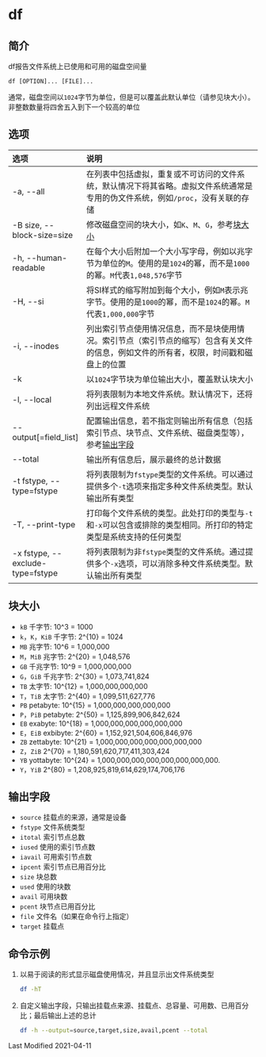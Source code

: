 # df

## 简介

df报告文件系统上已使用和可用的磁盘空间量
```
df [OPTION]... [FILE]...
```
通常，磁盘空间以`1024`字节为单位，但是可以覆盖此默认单位（请参见块大小）。非整数数量将四舍五入到下一个较高的单位

## 选项

<style>
table th:first-of-type {
    width: 20%;
}
</style>

选项 | 说明
:- | :-
-a, --all                        | 在列表中包括虚拟，重复或不可访问的文件系统，默认情况下将其省略。虚拟文件系统通常是专用的伪文件系统，例如`/proc`，没有关联的存储
-B size, --block-size=size       | 修改磁盘空间的块大小，如`K`、`M`、`G`，参考[块大小](#块大小)
-h, --human-readable             | 在每个大小后附加一个大小写字母，例如以兆字节为单位的`M`。使用的是`1024`的幂，而不是`1000`的幂。`M`代表`1,048,576`字节
-H, --si                         | 将SI样式的缩写附加到每个大小，例如`M`表示兆字节。使用的是`1000`的幂，而不是`1024`的幂。`M`代表`1,000,000`字节
-i, --inodes                     | 列出索引节点使用情况信息，而不是块使用情况。索引节点（索引节点的缩写）包含有关文件的信息，例如文件的所有者，权限，时间戳和磁盘上的位置
-k                               | 以`1024`字节块为单位输出大小，覆盖默认块大小
-l, --local                      | 将列表限制为本地文件系统。默认情况下，还将列出远程文件系统
--output[=field_list]            | 配置输出信息，若不指定则输出所有信息（包括索引节点、块节点、文件系统、磁盘类型等），参考[输出字段](#输出字段)
--total                          | 输出所有信息后，展示最终的总计数据
-t fstype, --type=fstype         | 将列表限制为`fstype`类型的文件系统。可以通过提供多个`-t`选项来指定多种文件系统类型。默认输出所有类型
-T, --print-type                 | 打印每个文件系统的类型。此处打印的类型与`-t`和`-x`可以包含或排除的类型相同。所打印的特定类型是系统支持的任何类型
-x fstype, --exclude-type=fstype | 将列表限制为非`fstype`类型的文件系统。通过提供多个`-x`选项，可以消除多种文件系统类型。默认输出所有类型

## 块大小

- `kB` 千字节: 10^3 = 1000
- `k`，`K`，`KiB`  千字节: 2^{10} = 1024
- `MB` 兆字节: 10^6 = 1,000,000
- `M`，`MiB` 兆字节: 2^{20} = 1,048,576
- `GB` 千兆字节: 10^9 = 1,000,000,000
- `G`，`GiB` 千兆字节: 2^{30} = 1,073,741,824
- `TB` 太字节: 10^{12} = 1,000,000,000,000
- `T`，`TiB` 太字节: 2^{40} = 1,099,511,627,776
- `PB` petabyte: 10^{15} = 1,000,000,000,000,000
- `P`，`PiB` petabyte: 2^{50} = 1,125,899,906,842,624
- `EB` exabyte: 10^{18} = 1,000,000,000,000,000,000
- `E`，`EiB` exbibyte: 2^{60} = 1,152,921,504,606,846,976
- `ZB` zettabyte: 10^{21} = 1,000,000,000,000,000,000,000
- `Z`，`ZiB` 2^{70} = 1,180,591,620,717,411,303,424
- `YB` yottabyte: 10^{24} = 1,000,000,000,000,000,000,000,000.
- `Y`，`YiB` 2^{80} = 1,208,925,819,614,629,174,706,176

## 输出字段

- `source` 挂载点的来源，通常是设备
- `fstype` 文件系统类型
- `itotal` 索引节点总数
- `iused` 使用的索引节点数
- `iavail` 可用索引节点数
- `ipcent` 索引节点已用百分比
- `size` 块总数
- `used` 使用的块数
- `avail` 可用块数
- `pcent` 块节点已用百分比
- `file` 文件名（如果在命令行上指定）
- `target` 挂载点

## 命令示例

1. 以易于阅读的形式显示磁盘使用情况，并且显示出文件系统类型
    ```bash
    df -hT
    ```

2. 自定义输出字段，只输出挂载点来源、挂载点、总容量、可用数、已用百分比；最后输出上述的总计
    ```bash
    df -h --output=source,target,size,avail,pcent --total
    ```

Last Modified 2021-04-11
